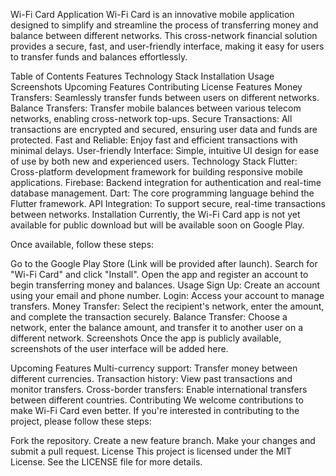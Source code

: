 Wi-Fi Card Application
Wi-Fi Card is an innovative mobile application designed to simplify and streamline the process of transferring money and balance between different networks. This cross-network financial solution provides a secure, fast, and user-friendly interface, making it easy for users to transfer funds and balances effortlessly.

Table of Contents
Features
Technology Stack
Installation
Usage
Screenshots
Upcoming Features
Contributing
License
Features
Money Transfers: Seamlessly transfer funds between users on different networks.
Balance Transfers: Transfer mobile balances between various telecom networks, enabling cross-network top-ups.
Secure Transactions: All transactions are encrypted and secured, ensuring user data and funds are protected.
Fast and Reliable: Enjoy fast and efficient transactions with minimal delays.
User-friendly Interface: Simple, intuitive UI design for ease of use by both new and experienced users.
Technology Stack
Flutter: Cross-platform development framework for building responsive mobile applications.
Firebase: Backend integration for authentication and real-time database management.
Dart: The core programming language behind the Flutter framework.
API Integration: To support secure, real-time transactions between networks.
Installation
Currently, the Wi-Fi Card app is not yet available for public download but will be available soon on Google Play.

Once available, follow these steps:

Go to the Google Play Store (Link will be provided after launch).
Search for "Wi-Fi Card" and click "Install".
Open the app and register an account to begin transferring money and balances.
Usage
Sign Up: Create an account using your email and phone number.
Login: Access your account to manage transfers.
Money Transfer: Select the recipient's network, enter the amount, and complete the transaction securely.
Balance Transfer: Choose a network, enter the balance amount, and transfer it to another user on a different network.
Screenshots
Once the app is publicly available, screenshots of the user interface will be added here.

Upcoming Features
Multi-currency support: Transfer money between different currencies.
Transaction history: View past transactions and monitor transfers.
Cross-border transfers: Enable international transfers between different countries.
Contributing
We welcome contributions to make Wi-Fi Card even better. If you're interested in contributing to the project, please follow these steps:

Fork the repository.
Create a new feature branch.
Make your changes and submit a pull request.
License
This project is licensed under the MIT License. See the LICENSE file for more details.
